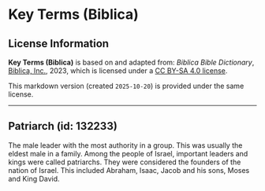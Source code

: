 # Key Terms (Biblica)

## License Information

**Key Terms (Biblica)** is based on and adapted from: _Biblica Bible Dictionary_, [Biblica, Inc.](https://www.biblica.com/), 2023, which is licensed under a [CC BY-SA 4.0 license](https://creativecommons.org/licenses/by-sa/4.0/legalcode.en).

This markdown version (created `2025-10-20`) is provided under the same license.



--------------------------------

## Patriarch (id: 132233)

The male leader with the most authority in a group. This was usually the eldest male in a family. Among the people of Israel, important leaders and kings were called patriarchs. They were considered the founders of the nation of Israel. This included Abraham, Isaac, Jacob and his sons, Moses and King David.


